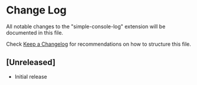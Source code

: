 # Change Log

All notable changes to the "simple-console-log" extension will be documented in this file.

Check [Keep a Changelog](http://keepachangelog.com/) for recommendations on how to structure this file.

## [Unreleased]

- Initial release